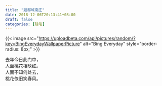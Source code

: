 ```yaml
---
title: "题都城南庄"
date: 2018-12-06T20:13:41+08:00
draft: false
categories: [随笔]
---
```


{{< image src="https://uploadbeta.com/api/pictures/random/?key=BingEverydayWallpaperPicture" alt="Bing Everyday" style="border-radius: 8px;" >}}

去年今日此门中，  
人面桃花相映红。  
人面不知何处去，  
桃花依旧笑春风。  
